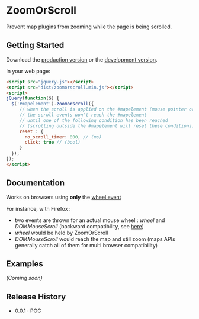 # ZoomOrScroll

Prevent map plugins from zooming while the page is being scrolled.

## Getting Started

Download the [production version][min] or the [development version][max].

[min]: https://raw.github.com/challet/jquery-zoomorscroll/master/dist/jquery.zoomorscroll.min.js
[max]: https://raw.github.com/challet/jquery-zoomorscroll/master/dist/jquery.zoomorscroll.js

In your web page:

```html
<script src="jquery.js"></script>
<script src="dist/zoomorscroll.min.js"></script>
<script>
jQuery(function($) {
  $('#mapelement').zoomorscroll({
     // when the scroll is applied on the #mapelement (mouse pointer over it)
     // the scroll events won't reach the #mapelement
     // until one of the following condition has been reached
     // (scrolling outside the #mapelement will reset these conditions)
     reset : {
       no_scroll_timer: 800, // (ms)
       click: true // (bool)
     }
  }); 
});
</script>
```

## Documentation

Works on browsers using **only** the [wheel event](https://developer.mozilla.org/en-US/docs/Web/Events/wheel)

For instance, with Firefox : 
 * two events are thrown for an actual mouse wheel : *wheel* and *DOMMouseScroll* (backward compatibility, see [here](https://developer.mozilla.org/en-US/docs/Web/Events/wheel#The_event_order_with_legacy_mouse_scroll_events))
 * *wheel* would be held by ZoomOrScroll
 * *DOMMouseScroll* would reach the map and still zoom (maps APIs generally catch all of them for multi browser compatibility)

## Examples
_(Coming soon)_

## Release History
* 0.0.1 : POC
